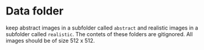 # Data folder

keep abstract images in a subfolder called `abstract` and realistic images in a subfolder called `realistic`. The contets of these folders are gitignored. All images should be of size 512 x 512. 